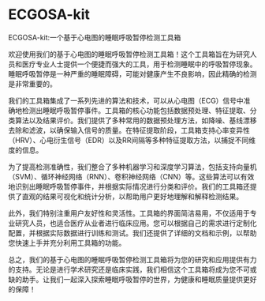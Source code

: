 # ECGOSA-kit

ECGOSA-kit:一个基于心电图的睡眠呼吸暂停检测工具箱

欢迎使用我们的基于心电图的睡眠呼吸暂停检测工具箱！这个工具箱旨在为研究人员和医疗专业人士提供一个便捷而强大的工具，用于检测睡眠中的呼吸暂停现象。睡眠呼吸暂停是一种严重的睡眠障碍，可能对健康产生不良影响，因此精确的检测是非常重要的。

我们的工具箱集成了一系列先进的算法和技术，可以从心电图（ECG）信号中准确地检测出睡眠呼吸暂停事件。工具箱的核心功能包括数据预处理、特征提取、分类算法以及结果评价。我们提供了多种常用的数据预处理方法，如降噪、基线漂移去除和滤波，以确保输入信号的质量。在特征提取阶段，工具箱支持心率变异性（HRV）、心电衍生信号（EDR）以及RR间隔等多种特征提取方法，以捕捉不同维度的信息。

为了提高检测准确性，我们整合了多种机器学习和深度学习算法，包括支持向量机（SVM）、循环神经网络（RNN）、卷积神经网络（CNN）等。这些算法可以有效地识别出睡眠呼吸暂停事件，并根据实际情况进行分类和评价。我们的工具箱还提供了直观的结果可视化和统计分析，以帮助用户更好地理解和解释检测结果。

此外，我们特别注重用户友好性和灵活性。工具箱的界面简洁易用，不仅适用于专业研究人员，也适合医疗从业者进行临床应用。您可以根据自己的需求进行定制化配置，并根据实际数据进行训练和测试。我们还提供了详细的文档和示例，以帮助您快速上手并充分利用工具箱的功能。

总之，我们的基于心电图的睡眠呼吸暂停检测工具箱将为您的研究和应用提供有力的支持。无论是进行学术研究还是临床实践，我们相信这个工具箱将成为您不可或缺的助手。让我们一起深入探索睡眠呼吸暂停的世界，为健康和睡眠质量提供更好的保障！
